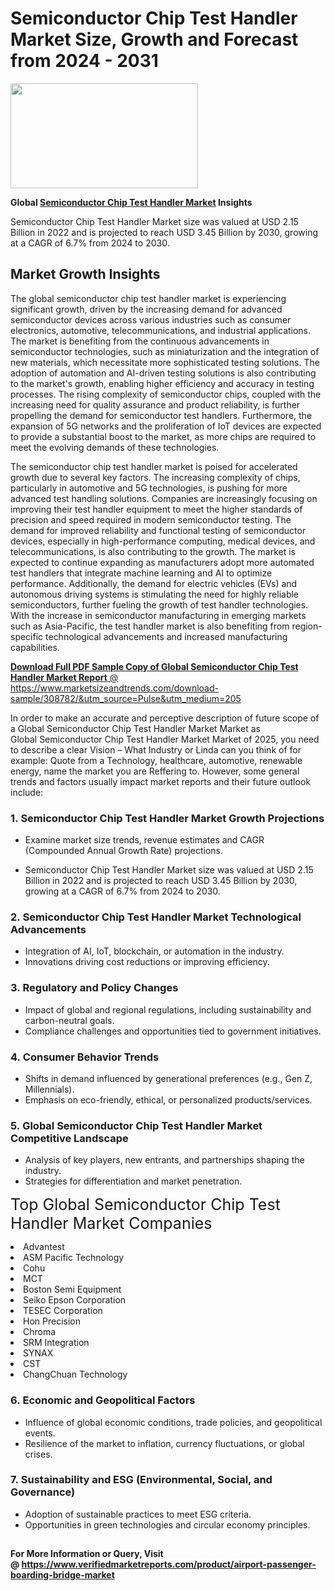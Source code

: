 <H1>Semiconductor Chip Test Handler Market Size, Growth and Forecast from 2024 - 2031</H1><img class="aligncenter size-medium wp-image-584254" src="https://thirdeyenews.in/wp-content/uploads/2024/09/Global-Market-Research-300x168.jpeg" alt="" width="300" height="168" /><p><strong>Global&nbsp;<a href="https://www.marketsizeandtrends.com/download-sample/308782/&amp;utm_source=Pulse&amp;utm_medium=205">Semiconductor Chip Test Handler Market</a> Insights</strong></p><p>Semiconductor Chip Test Handler Market size was valued at USD 2.15 Billion in 2022 and is projected to reach USD 3.45 Billion by 2030, growing at a CAGR of 6.7% from 2024 to 2030.</p><p><h2>Market Growth Insights</h2> <p>The global semiconductor chip test handler market is experiencing significant growth, driven by the increasing demand for advanced semiconductor devices across various industries such as consumer electronics, automotive, telecommunications, and industrial applications. The market is benefiting from the continuous advancements in semiconductor technologies, such as miniaturization and the integration of new materials, which necessitate more sophisticated testing solutions. The adoption of automation and AI-driven testing solutions is also contributing to the market's growth, enabling higher efficiency and accuracy in testing processes. The rising complexity of semiconductor chips, coupled with the increasing need for quality assurance and product reliability, is further propelling the demand for semiconductor test handlers. Furthermore, the expansion of 5G networks and the proliferation of IoT devices are expected to provide a substantial boost to the market, as more chips are required to meet the evolving demands of these technologies.</p> <p><a href="#"></a></p> <p>The semiconductor chip test handler market is poised for accelerated growth due to several key factors. The increasing complexity of chips, particularly in automotive and 5G technologies, is pushing for more advanced test handling solutions. Companies are increasingly focusing on improving their test handler equipment to meet the higher standards of precision and speed required in modern semiconductor testing. The demand for improved reliability and functional testing of semiconductor devices, especially in high-performance computing, medical devices, and telecommunications, is also contributing to the growth. The market is expected to continue expanding as manufacturers adopt more automated test handlers that integrate machine learning and AI to optimize performance. Additionally, the demand for electric vehicles (EVs) and autonomous driving systems is stimulating the need for highly reliable semiconductors, further fueling the growth of test handler technologies. With the increase in semiconductor manufacturing in emerging markets such as Asia-Pacific, the test handler market is also benefiting from region-specific technological advancements and increased manufacturing capabilities.</p> <p><a href="#"></p><p><span class=""><strong>Download Full PDF Sample Copy of Global Semiconductor Chip Test Handler Market Report</strong> @ <a href="https://www.marketsizeandtrends.com/download-sample/308782/&amp;utm_source=Pulse&amp;utm_medium=205" target="_blank">https://www.marketsizeandtrends.com/download-sample/308782/&amp;utm_source=Pulse&amp;utm_medium=205</a></span></p><p>In order to make an accurate and perceptive description of future scope of a Global&nbsp;Semiconductor Chip Test Handler Market Market as Global&nbsp;Semiconductor Chip Test Handler Market Market of 2025, you need to describe a clear Vision &ndash; What Industry or Linda can you think of for example: Quote from a Technology, healthcare, automotive, renewable energy, name the market you are Reffering to. However, some general trends and factors usually impact market reports and their future outlook include:</p><h3>1.&nbsp;<strong>Semiconductor Chip Test Handler Market Growth Projections</strong></h3><ul><li>Examine market size trends, revenue estimates and CAGR (Compounded Annual Growth Rate) projections.</li><li><p>Semiconductor Chip Test Handler Market size was valued at USD 2.15 Billion in 2022 and is projected to reach USD 3.45 Billion by 2030, growing at a CAGR of 6.7% from 2024 to 2030.</p></li></ul><h3>2.&nbsp;<strong>Semiconductor Chip Test Handler Market Technological Advancements</strong></h3><ul><li>Integration of AI, IoT, blockchain, or automation in the industry.</li><li>Innovations driving cost reductions or improving efficiency.</li></ul><h3>3.&nbsp;<strong>Regulatory and Policy Changes</strong></h3><ul><li>Impact of global and regional regulations, including sustainability and carbon-neutral goals.</li><li>Compliance challenges and opportunities tied to government initiatives.</li></ul><h3>4.&nbsp;<strong>Consumer Behavior Trends</strong></h3><ul><li>Shifts in demand influenced by generational preferences (e.g., Gen Z, Millennials).</li><li>Emphasis on eco-friendly, ethical, or personalized products/services.</li></ul><h3>5.&nbsp;<strong>Global Semiconductor Chip Test Handler Market Competitive Landscape</strong></h3><ul><li>Analysis of key players, new entrants, and partnerships shaping the industry.</li><li>Strategies for differentiation and market penetration.</li></ul><p data-pm-slice="1 1 []"><span style="color: inherit; font-family: inherit; font-size: 25px;">Top Global Semiconductor Chip Test Handler Market Companies</span></p><div class="" data-test-id=""><p><li>Advantest</li><li> ASM Pacific Technology</li><li> Cohu</li><li> MCT</li><li> Boston Semi Equipment</li><li> Seiko Epson Corporation</li><li> TESEC Corporation</li><li> Hon Precision</li><li> Chroma</li><li> SRM Integration</li><li> SYNAX</li><li> CST</li><li> ChangChuan Technology</li></p></div><h3>6.&nbsp;<strong>Economic and Geopolitical Factors</strong></h3><ul><li>Influence of global economic conditions, trade policies, and geopolitical events.</li><li>Resilience of the market to inflation, currency fluctuations, or global crises.</li></ul><h3>7.&nbsp;<strong>Sustainability and ESG (Environmental, Social, and Governance)</strong></h3><ul><li>Adoption of sustainable practices to meet ESG criteria.</li><li>Opportunities in green technologies and circular economy principles.</li></ul><h2><strong style="font-size: 14px;">For More Information or Query, Visit @&nbsp;</strong><a style="background-color: #ffffff; font-size: 14px;" href="https://www.marketsizeandtrends.com/report/semiconductor-chip-test-handler-market/" target="_blank">https://www.verifiedmarketreports.com/product/airport-passenger-boarding-bridge-market</a></h2>
